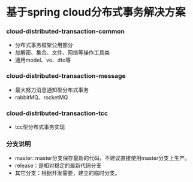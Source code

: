 # 基于spring cloud分布式事务解决方案


### cloud-distributed-transaction-common

* 分布式事务框架公用部分
* 加解密、集合、文件、网络等操作工具类
* 通用model、vo、dto等

### cloud-distributed-transaction-message

* 最大努力消息通知型分布式事务
* rabbitMQ、rocketMQ

### cloud-distributed-transaction-tcc

* tcc型分布式事务实现

### 分支说明
* master: master分支保存最新的代码，不建议直接使用master分支上生产。
* release：是相对稳定的最新代码分支
* 其它分支：根据开发需要，建立的临时分支。

